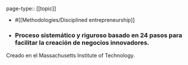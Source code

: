 page-type:: [[topic]]

- #[[Methodologies/Disciplined entrepreneurship]]

- ### Proceso sistemático y riguroso basado en 24 pasos para facilitar la creación de negocios innovadores.

Creado en el Massachusetts Institute of Technology.




